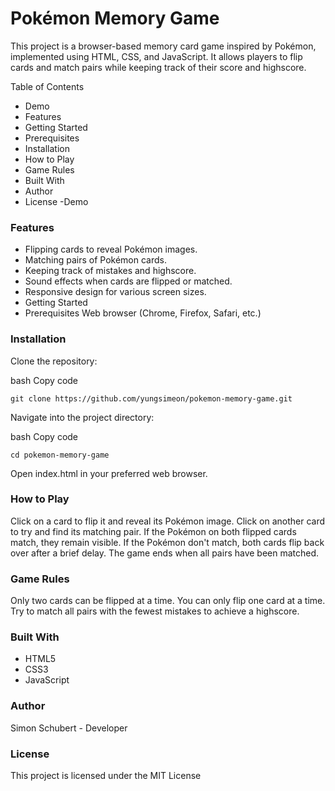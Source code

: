 # Pokémon Memory Game

This project is a browser-based memory card game inspired by Pokémon, implemented using HTML, CSS, and JavaScript. It allows players to flip cards and match pairs while keeping track of their score and highscore.

Table of Contents
- Demo
- Features
- Getting Started
- Prerequisites
- Installation
- How to Play
- Game Rules
- Built With
- Author
- License
-Demo

### Features
- Flipping cards to reveal Pokémon images.
- Matching pairs of Pokémon cards.
- Keeping track of mistakes and highscore.
- Sound effects when cards are flipped or matched.
- Responsive design for various screen sizes.
- Getting Started
- Prerequisites Web browser (Chrome, Firefox, Safari, etc.)

### Installation

Clone the repository:

bash
Copy code 
```
git clone https://github.com/yungsimeon/pokemon-memory-game.git
```

Navigate into the project directory:

bash
Copy code
```
cd pokemon-memory-game
```

Open index.html in your preferred web browser.

### How to Play
Click on a card to flip it and reveal its Pokémon image.
Click on another card to try and find its matching pair.
If the Pokémon on both flipped cards match, they remain visible.
If the Pokémon don't match, both cards flip back over after a brief delay.
The game ends when all pairs have been matched.

### Game Rules
Only two cards can be flipped at a time.
You can only flip one card at a time.
Try to match all pairs with the fewest mistakes to achieve a highscore.

### Built With
- HTML5
- CSS3
- JavaScript
  
### Author
Simon Schubert - Developer

### License

This project is licensed under the MIT License
